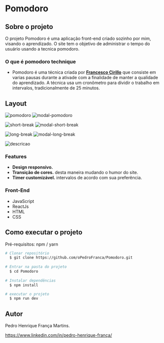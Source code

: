 # Pomodoro

## Sobre o projeto

O projeto Pomodoro é uma aplicação front-end criado sozinho por mim, visando o aprendizado. O site tem o objetivo de administrar o tempo do usuário usando a tecnica pomodoro.

### O que é pomodoro technique 

* Pomodoro é uma técnica criada por [**Francesco Cirillo**](https://en.wikipedia.org/wiki/Pomodoro_Technique) que consiste em varias pausas durante a ativade com a finalidade de manter a qualidade do aprendizado. A técnica usa um cronômetro para dividir o trabalho em intervalos, tradicionalmente de 25 minutos.

## Layout

![pomodoro](https://user-images.githubusercontent.com/108022316/201197820-1feef6dc-2b3a-4f38-bdc5-c733bbb0dde7.png)
![modal-pomodoro](https://user-images.githubusercontent.com/108022316/201198194-396ee36c-3e29-4b4b-bf88-915e15f067ad.png)

![short-break](https://user-images.githubusercontent.com/108022316/201198184-35c628e0-ea90-45d3-bd23-1667fa1e350d.png)
![modal-short-break](https://user-images.githubusercontent.com/108022316/201198192-0b261ba0-9e8f-444b-b374-c4553edbb075.png)

![long-break](https://user-images.githubusercontent.com/108022316/201198196-5673bc2a-5a2b-4e7a-8390-f86638840dfb.png)
![modal-long-break](https://user-images.githubusercontent.com/108022316/201198195-d7d92869-66dc-44c1-8d09-aab0a3ef5395.png)

![descricao](https://user-images.githubusercontent.com/108022316/201198200-513fc436-1626-4236-af98-10cf44f50d44.png)

### Features

* **Design responsivo.**
* **Transição de cores.** desta maneira mudando o humor do site.
* **Timer customizável.** intervalos de acordo com sua preferência.

### Front-End
* JavaScript
* ReactJs
* HTML
* CSS

## Como executar o projeto

Pré-requisitos: npm / yarn

```bash
# Clonar repositório
  $ git clone https://github.com/oPedroFranca/Pomodoro.git
  
# Entrar na pasta do projeto
  $ cd Pomodoro
  
# Instalar dependências
  $ npm install

# executar o projeto
  $ npm run dev
```

## Autor

Pedro Henrique França Martins.

https://www.linkedin.com/in/pedro-henrique-frança/

